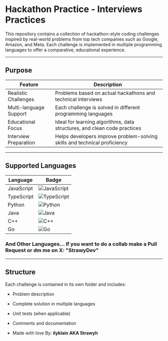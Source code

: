 # Hackathon Practice - Interviews Practices

This repository contains a collection of hackathon-style coding challenges inspired by real-world problems from top tech companies such as Google, Amazon, and Meta. Each challenge is implemented in multiple programming languages to offer a comparative, educational experience.

---

## Purpose

| Feature                | Description                                                                 |
|------------------------|-----------------------------------------------------------------------------|
| Realistic Challenges   | Problems based on actual hackathons and technical interviews                |
| Multi-language Support | Each challenge is solved in different programming languages                 |
| Educational Focus      | Ideal for learning algorithms, data structures, and clean code practices   |
| Interview Preparation  | Helps developers improve problem-solving skills and technical proficiency   |

---

## Supported Languages

| Language     | Badge                                                                 |
|--------------|------------------------------------------------------------------------|
| JavaScript   | ![JavaScript](https://img.shields.io/badge/JavaScript-F7DF1E?logo=javascript&logoColor=black) |
| TypeScript   | ![TypeScript](https://img.shields.io/badge/TypeScript-3178C6?logo=typescript&logoColor=white) |
| Python       | ![Python](https://img.shields.io/badge/Python-3776AB?logo=python&logoColor=white) |
| Java         | ![Java](https://img.shields.io/badge/Java-007396?logo=java&logoColor=white) |
| C++          | ![C++](https://img.shields.io/badge/C++-00599C?logo=c%2B%2B&logoColor=white) |
| Go           | ![Go](https://img.shields.io/badge/Go-00ADD8?logo=go&logoColor=white) |

### And Other Languages... If you want to do a collab make a Pull Request or dm me on X: "StrawyDev"

---

## Structure

Each challenge is contained in its own folder and includes:

- Problem description
- Complete solution in multiple languages
- Unit tests (when applicable)
- Comments and documentation

- Made with love By: **ilyklain AKA Strawyh**
